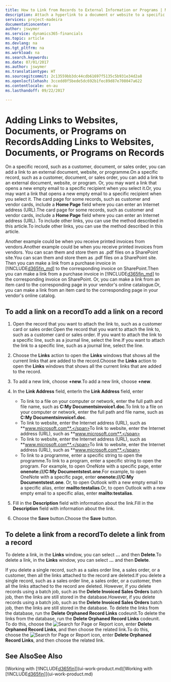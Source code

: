```yaml
---
title: How to Link from Records to External Information or Programs | Microsoft Docs
description: Attach a hyperlink to a document or website to a specific record, such as a customer or document.
services: project-madeira
documentationcenter: 
author: jswymer
ms.service: dynamics365-financials
ms.topic: article
ms.devlang: na
ms.tgt_pltfrm: na
ms.workload: na
ms.search.keywords: 
ms.date: 07/01/2017
ms.author: jswymer
ms.translationtype: HT
ms.sourcegitcommit: 2c13559bb3dc44cdb61697f5135c5b931e34d2a8
ms.openlocfilehash: 3ccedd0f5bede5dc692b1fec89d87e708047a622
ms.contentlocale: en-au
ms.lasthandoff: 09/22/2017

---
```

# <a name="adding-links-to-websites-documents-or-programs-on-records"></a><span data-ttu-id="71dae-103">Adding Links to Websites, Documents, or Programs on Records</span><span class="sxs-lookup"><span data-stu-id="71dae-103">Adding Links to Websites, Documents, or Programs on Records</span></span>
<span data-ttu-id="71dae-104">On a specific record, such as a customer, document, or sales order, you can add a link to an external document, website, or programme.</span><span class="sxs-lookup"><span data-stu-id="71dae-104">On a specific record, such as a customer, document, or sales order, you can add a link to an external document, website, or program.</span></span> <span data-ttu-id="71dae-105">Or, you may want a link that opens a new empty email to a specific recipient when you select it.</span><span class="sxs-lookup"><span data-stu-id="71dae-105">Or, you may want a link that opens a new empty email to a specific recipient when you select it.</span></span> <span data-ttu-id="71dae-106">The card page for some records, such as customer and vendor cards, include a **Home Page** field where you can enter an Internet address (URL).</span><span class="sxs-lookup"><span data-stu-id="71dae-106">The card page for some records, such as customer and vendor cards, include a **Home Page** field where you can enter an Internet address (URL).</span></span> <span data-ttu-id="71dae-107">To include other links, you can use the method described in this article.</span><span class="sxs-lookup"><span data-stu-id="71dae-107">To include other links, you can use the method described in this article.</span></span>

<span data-ttu-id="71dae-108">Another example could be when you receive printed invoices from vendors.</span><span class="sxs-lookup"><span data-stu-id="71dae-108">Another example could be when you receive printed invoices from vendors.</span></span> <span data-ttu-id="71dae-109">You can scan them and store them as .pdf files on a SharePoint site.</span><span class="sxs-lookup"><span data-stu-id="71dae-109">You can scan them and store them as .pdf files on a SharePoint site.</span></span> <span data-ttu-id="71dae-110">Then you can make a link from a purchase invoice in [!INCLUDE[d365fin_md](includes/d365fin_md.md)] to the corresponding invoice on  SharePoint.</span><span class="sxs-lookup"><span data-stu-id="71dae-110">Then you can make a link from a purchase invoice in [!INCLUDE[d365fin_md](includes/d365fin_md.md)] to the corresponding invoice on  SharePoint.</span></span> <span data-ttu-id="71dae-111">Or, you can make a link from an item card to the corresponding page in your vendor's online catalogue.</span><span class="sxs-lookup"><span data-stu-id="71dae-111">Or, you can make a link from an item card to the corresponding page in your vendor's online catalog.</span></span>
  
## <a name="to-add-a-link-on-a-record"></a><span data-ttu-id="71dae-112">To add a link on a record</span><span class="sxs-lookup"><span data-stu-id="71dae-112">To add a link on a record</span></span>   
  
1.  <span data-ttu-id="71dae-113">Open the record that you want to attach the link to, such as a customer card or sales order.</span><span class="sxs-lookup"><span data-stu-id="71dae-113">Open the record that you want to attach the link to, such as a customer card or sales order.</span></span> <span data-ttu-id="71dae-114">If you want to attach the link to a specific line, such as a journal line, select the line.</span><span class="sxs-lookup"><span data-stu-id="71dae-114">If you want to attach the link to a specific line, such as a journal line, select the line.</span></span>  
  
2.  <span data-ttu-id="71dae-115">Choose the **Links** action to open the **Links** windows that shows all the current links that are added to the record.</span><span class="sxs-lookup"><span data-stu-id="71dae-115">Choose the **Links** action to open the **Links** windows that shows all the current links that are added to the record.</span></span>

3. <span data-ttu-id="71dae-116">To add a new link, choose **+new**.</span><span class="sxs-lookup"><span data-stu-id="71dae-116">To add a new link, choose **+new**.</span></span> 
  
4.  <span data-ttu-id="71dae-117">In the **Link Address** field, enter</span><span class="sxs-lookup"><span data-stu-id="71dae-117">In the **Link Address** field, enter</span></span>

    -   <span data-ttu-id="71dae-118">To link to a file on your computer or network, enter the full path and file name, such as  **C:My Documentsinvoice1.doc**.</span><span class="sxs-lookup"><span data-stu-id="71dae-118">To link to a file on your computer or network, enter the full path and file name, such as  **C:My Documentsinvoice1.doc**.</span></span>
    -   <span data-ttu-id="71dae-119">To link to website, enter the Internet address (URL), such as **www.microsoft.com**.</span><span class="sxs-lookup"><span data-stu-id="71dae-119">To link to website, enter the Internet address (URL), such as **www.microsoft.com**.</span></span> 
    -   <span data-ttu-id="71dae-120">To link to website, enter the Internet address (URL), such as **www.microsoft.com**.</span><span class="sxs-lookup"><span data-stu-id="71dae-120">To link to website, enter the Internet address (URL), such as **www.microsoft.com**.</span></span> 
    -   <span data-ttu-id="71dae-121">To link to a programme, enter a specific string to open the programme.</span><span class="sxs-lookup"><span data-stu-id="71dae-121">To link to a program, enter a specific string to open the program.</span></span> <span data-ttu-id="71dae-122">For example, to open OneNote with a specific page, enter **onenote:///C:My Documentstest.one**.</span><span class="sxs-lookup"><span data-stu-id="71dae-122">For example, to open OneNote with a specific page, enter **onenote:///C:My Documentstest.one**.</span></span> <span data-ttu-id="71dae-123">Or, to open Outlook with a new empty email to a specific alias, enter **mailto:testalias**.</span><span class="sxs-lookup"><span data-stu-id="71dae-123">Or, to open Outlook with a new empty email to a specific alias, enter **mailto:testalias**.</span></span>  
  
5.  <span data-ttu-id="71dae-124">Fill in the **Description** field with information about the link.</span><span class="sxs-lookup"><span data-stu-id="71dae-124">Fill in the **Description** field with information about the link.</span></span>  
  
6.  <span data-ttu-id="71dae-125">Choose the **Save** button.</span><span class="sxs-lookup"><span data-stu-id="71dae-125">Choose the **Save** button.</span></span>  
  
## <a name="to-delete-a-link-from-a-record"></a><span data-ttu-id="71dae-126">To delete a link from a record</span><span class="sxs-lookup"><span data-stu-id="71dae-126">To delete a link from a record</span></span>  
  
<span data-ttu-id="71dae-127">To delete a link, in the **Links** window, you can select **...** and then **Delete**.</span><span class="sxs-lookup"><span data-stu-id="71dae-127">To delete a link, in the **Links** window, you can select **...** and then **Delete**.</span></span>

<span data-ttu-id="71dae-128">If you delete a single record, such as a sales order line, a sales order, or a customer, then all the links attached to the record are deleted.</span><span class="sxs-lookup"><span data-stu-id="71dae-128">If you delete a single record, such as a sales order line, a sales order, or a customer, then all the links attached to the record are deleted.</span></span> <span data-ttu-id="71dae-129">However, if you delete records using a batch job, such as the **Delete Invoiced Sales Orders** batch job, then the links are still stored in the database.</span><span class="sxs-lookup"><span data-stu-id="71dae-129">However, if you delete records using a batch job, such as the **Delete Invoiced Sales Orders** batch job, then the links are still stored in the database.</span></span> <span data-ttu-id="71dae-130">To delete the links from the database, run the **Delete Orphaned Record Links** codeunit.</span><span class="sxs-lookup"><span data-stu-id="71dae-130">To delete the links from the database, run the **Delete Orphaned Record Links** codeunit.</span></span> <span data-ttu-id="71dae-131">To do this, choose the ![Search for Page or Report](media/ui-search/search_small.png "Search for Page or Report icon") icon, enter **Delete Orphaned Record Links**, and then choose the related link.</span><span class="sxs-lookup"><span data-stu-id="71dae-131">To do this, choose the ![Search for Page or Report](media/ui-search/search_small.png "Search for Page or Report icon") icon, enter **Delete Orphaned Record Links**, and then choose the related link.</span></span>   
  
<!-- ### To run delete orphaned record links  
  
1.  Choose the ![Search for Page or Report](media/ui-search/search_small.png "Search for Page or Report icon") icon, enter **Data Deletion**, and then choose the related link.  
  
2.  On the **Data Deletion** page, choose **Tasks**, and then choose **Delete Orphaned Record Links**.  -->
  
## <a name="see-also"></a><span data-ttu-id="71dae-132">See Also</span><span class="sxs-lookup"><span data-stu-id="71dae-132">See Also</span></span>  
<span data-ttu-id="71dae-133">[Working with [!INCLUDE[d365fin](includes/d365fin_md.md)]](ui-work-product.md)</span><span class="sxs-lookup"><span data-stu-id="71dae-133">[Working with [!INCLUDE[d365fin](includes/d365fin_md.md)]](ui-work-product.md)</span></span>  
